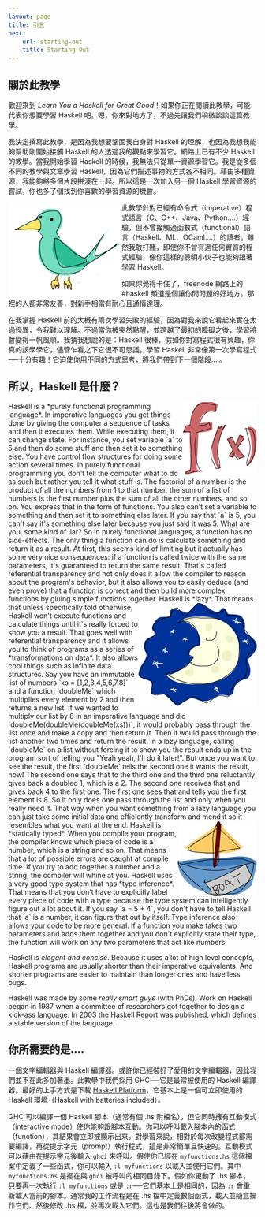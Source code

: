 ```yaml
---
layout: page
title: 引言
next:
    url: starting-out
    title: Starting Out
---
```


## <a name="about-this-tutorial">關於此教學</a>

歡迎來到 *Learn You a Haskell for Great Good*！如果你正在閱讀此教學，可能代表你想要學習 Haskell 吧。嗯，你來對地方了，不過先讓我們稍微談談這篇教學。

我決定撰寫此教學，是因為我想要鞏固我自身對 Haskell 的理解，也因為我想我能夠幫助剛開始接觸 Haskell 的人透過我的觀點來學習它。網路上已有不少 Haskell 的教學。當我開始學習 Haskell 的時候，我無法只從單一資源學習它。我是從多個不同的教學與文章學習 Haskell，因為它們描述事物的方式各不相同。藉由多種資源，我能夠將多個片段拼湊在一起。所以這是一次加入另一個 Haskell 學習資源的嘗試，你也多了個找到你喜歡的學習資源的機會。

<img src="img/bird.png" alt="bird" style="float:left" />

此教學針對已經有命令式（imperative）程式語言（C、C++、Java、Python....）經驗，但不曾接觸過函數式（functional）語言（Haskell、ML、OCaml....）的讀者。雖然我敢打賭，即使你不曾有過任何實質的程式經驗，像你這樣的聰明小伙子也能夠跟著學習 Haskell。

如果你覺得卡住了，freenode 網路上的 #haskell 頻道是個讓你問問題的好地方。那裡的人都非常友善，對新手相當有耐心且通情達理。

在我掌握 Haskell 前的大概有兩次學習失敗的經驗，因為對我來說它看起來實在太過怪異，令我難以理解。不過當你被突然點醒，並跨越了最初的障礙之後，學習將會變得一帆風順。我猜我想說的是：Haskell 很棒，假如你對寫程式很有興趣，你真的該學學它，儘管乍看之下它很不可思議。學習 Haskell 非常像第一次學寫程式──十分有趣！它迫使你用不同的方式思考，將我們帶到下一個階段....。

## <a name="so-whats-haskell">所以，Haskell 是什麼？</a>

<img src="img/fx.png" alt="f of x" style="float:right" />
Haskell is a *purely functional programming language*. In imperative languages you get things done by giving the computer a sequence of tasks and then it executes them. While executing them, it can change state. For instance, you set variable `a` to 5 and then do some stuff and then set it to something else. You have control flow structures for doing some action several times. In purely functional programming you don't tell the computer what to do as such but rather you tell it what stuff is.
The factorial of a number is the product of all the numbers from 1 to that number, the sum of a list of numbers is the first number plus the sum of all the other numbers, and so on. You express that in the form of functions. You also can't set a variable to something and then set it to something else later. If you say that `a` is 5, you can't say it's something else later because you just said it was 5. What are you, some kind of liar? So in purely functional languages, a function has no side-effects. The only thing a function can do is calculate something and return it as a result. At first, this seems kind of limiting but it actually has some very nice consequences: if a function is called twice with the same parameters, it's guaranteed to return the same result. That's called referential transparency and not only does it allow the compiler to reason about the program's behavior, but it also allows you to easily deduce (and even prove) that a function is correct and then build more complex functions by gluing simple functions together.

<img src="img/lazy.png" alt="lazy" style="float:right" />
Haskell is *lazy*. That means that unless specifically told otherwise, Haskell won't execute functions and calculate things until it's really forced to show you a result. That goes well with referential transparency and it allows you to think of programs as a series of *transformations on data*. It also allows cool things such as infinite data structures. Say you have an immutable list of numbers `xs = [1,2,3,4,5,6,7,8]` and a function `doubleMe` which multiplies every element by 2 and then returns a new list. If we wanted to multiply our list by 8 in an imperative language and did `doubleMe(doubleMe(doubleMe(xs)))`, it would probably pass through the list once and make a copy and then return it. Then it would pass through the list another two times and return the result. In a lazy language, calling `doubleMe` on a list without forcing it to show you the result ends up in the program sort of telling you "Yeah yeah, I'll do it later!". But once you want to see the result, the first `doubleMe` tells the second one it wants the result, now! The second one says that to the third one and the third one reluctantly gives back a doubled 1, which is a 2. The second one receives that and gives back 4 to the first one. The first one sees that and tells you the first element is 8. So it only does one pass through the list and only when you really need it. That way when you want something from a lazy language you can just take some initial data and efficiently transform and mend it so it resembles what you want at the end.

<img src="img/boat.png" alt="boat" style="float:right" />
Haskell is *statically typed*. When you compile your program, the compiler knows which piece of code is a number, which is a string and so on. That means that a lot of possible errors are caught at compile time. If you try to add together a number and a string, the compiler will whine at you. Haskell uses a very good type system that has *type inference*. That means that you don't have to explicitly label every piece of code with a type because the type system can intelligently figure out a lot about it. If you say `a = 5 + 4`, you don't have to tell Haskell that `a` is a number, it can figure that out by itself. Type inference also allows your code to be more general. If a function you make takes two parameters and adds them together and you don't explicitly state their type, the function will work on any two parameters that act like numbers.

Haskell is *elegant and concise*. Because it uses a lot of high level concepts, Haskell programs are usually shorter than their imperative equivalents. And shorter programs are easier to maintain than longer ones and have less bugs.

Haskell was made by some *really smart guys* (with PhDs). Work on Haskell began in 1987 when a committee of researchers got together to design a kick-ass language. In 2003 the Haskell Report was published, which defines a stable version of the language.

## <a name="what-you-need">你所需要的是....</a>

一個文字編輯器與 Haskell 編譯器。或許你已經裝好了愛用的文字編輯器，因此我們並不在此多加著墨。此教學中我們採用 GHC──它是最常被使用的 Haskell 編譯器。最好的上手方式是下載 [Haskell Platform](http://hackage.haskell.org/platform/)，它基本上是一個可立即使用的 Haskell 環境（Haskell with batteries included）。

GHC 可以編譯一個 Haskell 腳本（通常有個 .hs 附檔名），但它同時擁有互動模式（interactive mode）使你能夠跟腳本互動。你可以呼叫載入腳本內的函式（function），其結果會立即被顯示出來。對學習來說，相對於每次改變程式都需要編譯，再從提示字元（prompt）執行程式，這是非常簡單且快速的。互動模式可以藉由在提示字元後輸入 `ghci` 來呼叫。假使你已經在 `myfunctions.hs` 這個檔案中定義了一些函式，你可以輸入 `:l myfunctions` 以載入並使用它們。其中 `myfunctions.hs` 是擺在與 `ghci` 被呼叫的相同目錄下。假如你更動了 .hs 腳本，只要再一次執行 `:l myfunctions` 或是 `:r`──它們基本上是相同的，因為 `:r` 會重新載入當前的腳本。通常我的工作流程是在 .hs 檔中定義數個函式，載入並隨意操作它們、然後修改 .hs 檔，並再次載入它們。這也是我們往後將會做的。